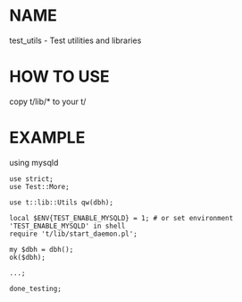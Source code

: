 # NAME

test_utils - Test utilities and libraries

# HOW TO USE

copy t/lib/* to your t/

# EXAMPLE

using mysqld

    use strict;
    use Test::More;

    use t::lib::Utils qw(dbh);

    local $ENV{TEST_ENABLE_MYSQLD} = 1; # or set environment 'TEST_ENABLE_MYSQLD' in shell
    require 't/lib/start_daemon.pl';

    my $dbh = dbh();
    ok($dbh);
    
    ...;

    done_testing;
